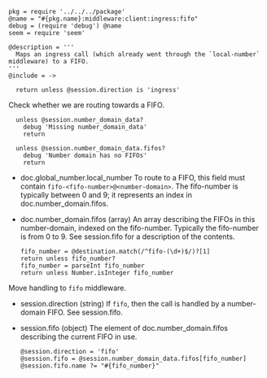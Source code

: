     pkg = require '../../../package'
    @name = "#{pkg.name}:middleware:client:ingress:fifo"
    debug = (require 'debug') @name
    seem = require 'seem'

    @description = '''
      Maps an ingress call (which already went through the `local-number` middleware) to a FIFO.
    '''
    @include = ->

      return unless @session.direction is 'ingress'

Check whether we are routing towards a FIFO.

      unless @session.number_domain_data?
        debug 'Missing number_domain_data'
        return

      unless @session.number_domain_data.fifos?
        debug 'Number domain has no FIFOs'
        return

* doc.global_number.local_number To route to a FIFO, this field must contain `fifo-<fifo-number>@<number-domain>`. The fifo-number is typically between 0 and 9; it represents an index in doc.number_domain.fifos.
* doc.number_domain.fifos (array) An array describing the FIFOs in this number-domain, indexed on the fifo-number. Typically the fifo-number is from 0 to 9. See session.fifo for a description of the contents.

      fifo_number = @destination.match(/^fifo-(\d+)$/)?[1]
      return unless fifo_number?
      fifo_number = parseInt fifo_number
      return unless Number.isInteger fifo_number

Move handling to `fifo` middleware.

* session.direction (string) If `fifo`, then the call is handled by a number-domain FIFO. See session.fifo.
* session.fifo (object) The element of doc.number_domain.fifos describing the current FIFO in use.

      @session.direction = 'fifo'
      @session.fifo = @session.number_domain_data.fifos[fifo_number]
      @session.fifo.name ?= "#{fifo_number}"
